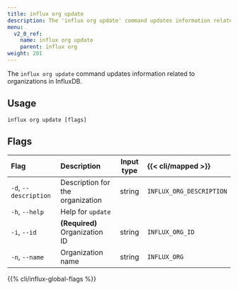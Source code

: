 ```yaml
---
title: influx org update
description: The 'influx org update' command updates information related to organizations in InfluxDB.
menu:
  v2_0_ref:
    name: influx org update
    parent: influx org
weight: 201
---
```


The `influx org update` command updates information related to organizations in InfluxDB.

## Usage
```
influx org update [flags]
```

## Flags
| Flag                  | Description                      | Input type | {{< cli/mapped >}}       |
|:----                  |:-----------                      |:----------:|:------------------       |
| `-d`, `--description` | Description for the organization | string     | `INFLUX_ORG_DESCRIPTION` |
| `-h`, `--help`        | Help for `update`                |            |                          |
| `-i`, `--id`          | **(Required)** Organization ID   | string     | `INFLUX_ORG_ID`          |
| `-n`, `--name`        | Organization name                | string     | `INFLUX_ORG`             |

{{% cli/influx-global-flags %}}
